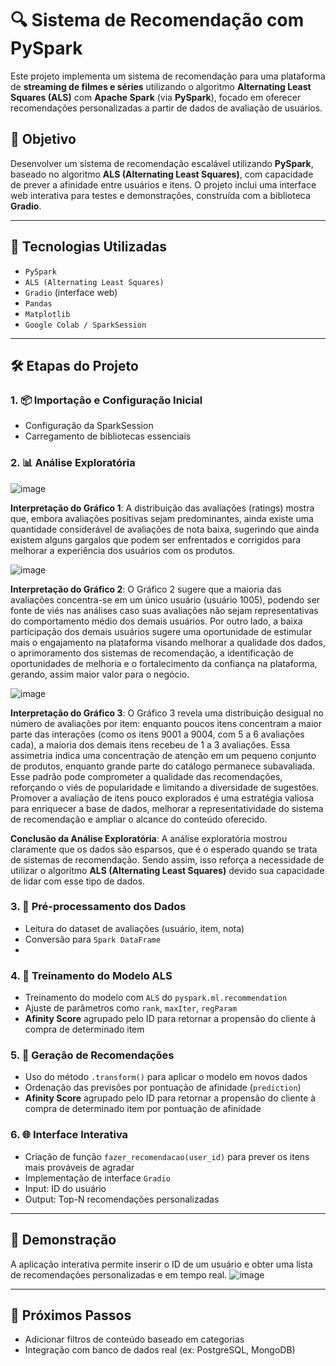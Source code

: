 
# 🔍 Sistema de Recomendação com PySpark 

Este projeto implementa um sistema de recomendação para uma plataforma de **streaming de filmes e séries** utilizando o algoritmo **Alternating Least Squares (ALS)** com **Apache Spark** (via **PySpark**), focado em oferecer recomendações personalizadas a partir de dados de avaliação de usuários.

## 📌 Objetivo

Desenvolver um sistema de recomendação escalável utilizando **PySpark**, baseado no algoritmo **ALS (Alternating  Least Squares)**, com capacidade de prever a afinidade entre usuários e itens. O projeto inclui uma interface web interativa para testes e demonstrações, construída com a biblioteca **Gradio**.

---

## 🚀 Tecnologias Utilizadas

- `PySpark`
- `ALS (Alternating Least Squares)`
- `Gradio` (interface web)
- `Pandas`
- `Matplotlib`
- `Google Colab / SparkSession`

---

## 🛠️ Etapas do Projeto

### 1. 📦 Importação e Configuração Inicial
- Configuração da SparkSession
- Carregamento de bibliotecas essenciais

### 2. 📊 Análise Exploratória
![image](https://github.com/user-attachments/assets/a20c3c2e-d198-46ec-b49c-45b5d8fc6a73)

**Interpretação do Gráfico 1**: A distribuição das avaliações (ratings) mostra que, embora avaliações positivas sejam predominantes, ainda existe uma quantidade considerável de avaliações de nota baixa, sugerindo que ainda existem alguns gargalos que podem ser enfrentados e corrigidos para melhorar a experiência dos usuários com os produtos.

![image](https://github.com/user-attachments/assets/84ddff1e-0304-47b0-a046-10e5a95b74f7)

**Interpretação do Gráfico 2**: O Gráfico 2 sugere que a maioria das avaliações concentra-se em um único usuário (usuário 1005), podendo ser fonte de viés nas análises caso suas avaliações não sejam representativas do comportamento médio dos demais usuários. Por outro lado, a baixa participação dos demais usuários sugere uma oportunidade de estimular mais o engajamento na plataforma visando melhorar a qualidade dos dados, o aprimoramento dos sistemas de recomendação, a identificação de oportunidades de melhoria e o fortalecimento da confiança na plataforma, gerando, assim maior valor para o negócio.


![image](https://github.com/user-attachments/assets/2fbff6f5-c1e5-40aa-ac9d-f47516485786)

**Interpretação do Gráfico 3**: O Gráfico 3 revela uma distribuição desigual no número de avaliações por item: enquanto poucos itens concentram a maior parte das interações (como os itens 9001 a 9004, com 5 a 6 avaliações cada), a maioria dos demais itens recebeu de 1 a 3 avaliações. Essa assimetria indica uma concentração de atenção em um pequeno conjunto de produtos, enquanto grande parte do catálogo permanece subavaliada. Esse padrão pode comprometer a qualidade das recomendações, reforçando o viés de popularidade e limitando a diversidade de sugestões. Promover a avaliação de itens pouco explorados é uma estratégia valiosa para enriquecer a base de dados, melhorar a representatividade do sistema de recomendação e ampliar o alcance do conteúdo oferecido.



**Conclusão da Análise Exploratória**: A análise exploratória mostrou claramente que os dados são esparsos, que é o esperado quando se trata de sistemas de recomendação. Sendo assim, isso reforça a necessidade de utilizar o algorítmo **ALS (Alternating Least Squares)** devido sua capacidade de lidar com esse tipo de dados.





### 3. 🧼 Pré-processamento dos Dados
- Leitura do dataset de avaliações (usuário, item, nota)
- Conversão para `Spark DataFrame`
- 
### 4. 🤖 Treinamento do Modelo ALS
- Treinamento do modelo com `ALS` do `pyspark.ml.recommendation`
- Ajuste de parâmetros como `rank`, `maxIter`, `regParam`
- **Afinity Score** agrupado pelo ID para retornar a propensão do cliente à compra de determinado item 

### 5. 🎯 Geração de Recomendações
- Uso do método `.transform()` para aplicar o modelo em novos dados
- Ordenação das previsões por pontuação de afinidade (`prediction`)
- **Afinity Score** agrupado pelo ID para retornar a propensão do cliente à compra de determinado item por pontuação de afinidade


### 6. 🌐 Interface Interativa
- Criação de função `fazer_recomendacao(user_id)` para prever os itens mais prováveis de agradar
- Implementação de interface `Gradio`
- Input: ID do usuário
- Output: Top-N recomendações personalizadas

---


## 🎥 Demonstração

A aplicação interativa permite inserir o ID de um usuário e obter uma lista de recomendações personalizadas e em tempo real.
![image](https://github.com/user-attachments/assets/79c11bfe-9e81-4c35-9492-eaba42436676)


---

## 🧠 Próximos Passos

- Adicionar filtros de conteúdo baseado em categorias
- Integração com banco de dados real (ex: PostgreSQL, MongoDB)
